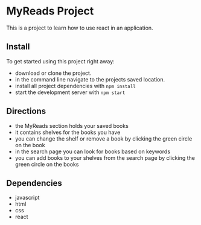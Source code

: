 ﻿# MyReads Project

This is a project to learn how to use react in an application.

## Install

To get started using this project right away:

* download or clone the project.
* in the command line navigate to the projects saved location.
* install all project dependencies with `npm install`
* start the development server with `npm start`

## Directions

* the MyReads section holds your saved books
* it contains shelves for the books you have
* you can change the shelf or remove a book by clicking the green circle on the book
* in the search page you can look for books based on keywords
* you can add books to your shelves from the search page by clicking the green circle on the books

## Dependencies

* javascript
* html
* css
* react
